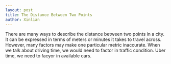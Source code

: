 ```yaml
---
layout: post
title: The Distance Between Two Points
author: Xinlian
---
```


There are many ways to describe the distance between two points in a city.  It can be expressed in terms of meters or minutes it takes to travel across.  However, many factors may make one particular metric inaccurate.  When we talk about driving time, we would need to factor in traffic condition.  Uber time, we need to facyor in available cars.
